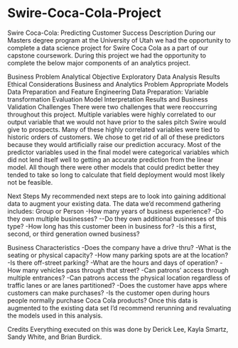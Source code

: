 # Swire-Coca-Cola-Project

Swire Coca-Cola: Predicting Customer Success
Description
During our Masters degree program at the University of Utah we had the opportunity to complete a data science project for Swire Coca Cola as a part of our capstone coursework. During this project we had the opportunity to complete the below major components of an analytics project.

Business Problem
Analytical Objective
Exploratory Data Analysis
Results
Ethical Considerations
Business and Analytics Problem
Appropriate Models
Data Preparation and Feature Engineering
Data Preparation: Variable transformation
Evaluation
Model Interpretation
Results and Business Validation
Challenges
There were two challenges that were reoccurring throughout this project. Multiple variables were highly correlated to our output variable that we would not have prior to the sales pitch Swire would give to prospects. Many of these highly correlated variables were tied to historic orders of customers. We chose to get rid of all of these predictors because they would artificially raise our prediction accuracy. Most of the predictor variables used in the final model were categorical variables which did not lend itself well to getting an accurate prediction from the linear model. All though there were other models that could predict better they tended to take so long to calculate that field deployment would most likely not be feasible.

Next Steps
My recommended next steps are to look into gaining additional data to augment your existing data. The data we’d recommend gathering includes: Group or Person -How many years of business experience? -Do they own multiple businesses? --Do they own additional businesses of this type? -How long has this customer been in business for? -Is this a first, second, or third generation owned business?

Business Characteristics
-Does the company have a drive thru? -What is the seating or physical capacity? -How many parking spots are at the location? -Is there off-street parking? -What are the hours and days of operation? -How many vehicles pass through that street? -Can patrons’ access through multiple entrances? -Can patrons access the physical location regardless of traffic lanes or are lanes partitioned? -Does the customer have apps where customers can make purchases? -Is the customer open during hours people normally purchase Coca Cola products? Once this data is augmented to the existing data set I’d recommend rerunning and revaluating the models used in this analysis.

Credits
Everything executed on this was done by Derick Lee, Kayla Smartz, Sandy White, and Brian Burdick.
